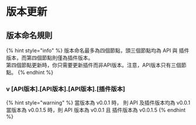 # 版本更新

## 版本命名規則

{% hint style="info" %}
版本命名最多為四個節點，頭三個節點均為 API 與 插件版本，而第四個節點則僅為插件版本。  
第四個節點更新時，你只需要更新插件而非API版本。注意，API版本只有三個節點。
{% endhint %}

### v \[API版本\].\[API版本\].\[API版本\].\[插件版本\]

{% hint style="warning" %}
當版本為 v0.0.1 時， 則 API 及插件版本均為 v0.0.1  
當版本為 v0.0.1.5 時，則 API 版本為 v0.0.1 且 插件版本為 v0.0.1.5
{% endhint %}




